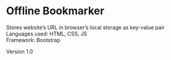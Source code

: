 # Offline Bookmarker

Stores website’s URL in browser’s local storage as key-value pair
<br>Languages used: HTML, CSS, JS
<br>Framework: Bootstrap

Version 1.0
